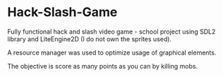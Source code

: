 # Hack-Slash-Game

Fully functional hack and slash video game - school project using SDL2 library and LiteEngine2D (I do not own the sprites used). 

A resource manager was used to optimize usage of graphical elements.

The objective is score as many points as you can by killing mobs.

